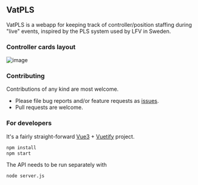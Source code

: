 ## VatPLS

VatPLS is a webapp for keeping track of controller/position staffing during "live" events, inspired by the PLS system used by LFV in Sweden.

### Controller cards layout
![image](https://github.com/user-attachments/assets/81ac962d-0792-424e-8f9a-dc057f5893f7)


### Contributing

Contributions of any kind are most welcome.

- Please file bug reports and/or feature requests as [issues]([https://github.com/minsulander/vatscout/issues](https://github.com/maxlk96/vatpls/issues)).
- Pull requests are welcome.

### For developers

It's a fairly straight-forward [Vue3](https://vuejs.org) + [Vuetify](https://vuetifyjs.com) project.

```sh
npm install
npm start
```

The API needs to be run separately with 

```sh
node server.js
```
